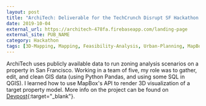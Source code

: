 ```yaml
---
layout: post
title: "ArchiTech: Deliverable for the TechCrunch Disrupt SF Hackathon 2019"
date: 2019-10-04
external_url: https://architech-478fa.firebaseapp.com/landing-page
external_site: PUB_NAME
category: Hackathon
tags: [3D-Mapping, Mapping, Feasibility-Analysis, Urban-Planning, MapBox]
---
```

ArchiTech uses publicly available data to run zoning analysis scenarios on a property in San Francisco. Working in a team of five, my role was to gather, edit, and clean GIS data (using Python Pandas, and using some SQL in QGIS). I learned how to use MapBox's API to render 3D visualization of a target property model. More info on the project can be found on [Devpost](https://devpost.com/software/architech-3boi7u){:target="_blank"}.
